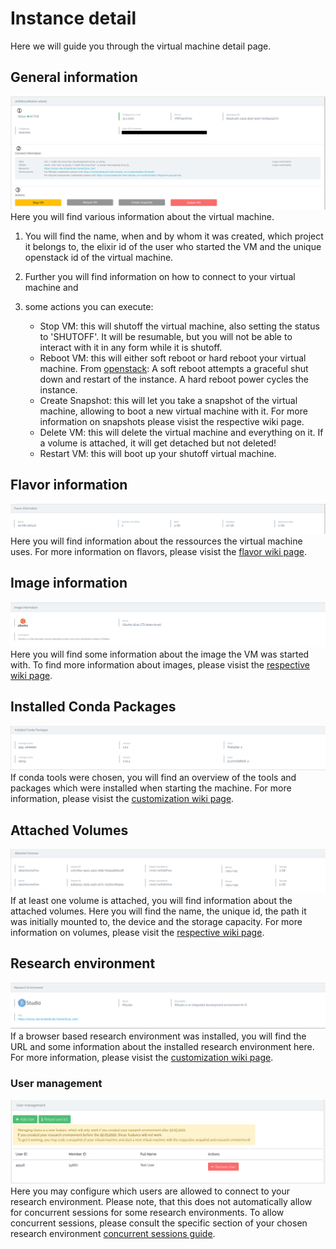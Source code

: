 # Instance detail
Here we will guide you through the virtual machine detail page.

## General information
![general](./img/instance_detail/detail_general.png)
Here you will find various information about the virtual machine.  

1. You will find the name, when and by whom it was created, which project it belongs to, the elixir id of the user who 
started the VM and the unique openstack id of the virtual machine.  

2. Further you will find information on how to connect to your virtual machine and  

3. some actions you can execute:  
    * Stop VM: this will shutoff the virtual machine, also setting the status to 'SHUTOFF'. It will be resumable, 
    but you will not be able to interact with it in any form while it is shutoff.  
    * Reboot VM: this will either soft reboot or hard reboot your virtual machine. From 
    [openstack](https://docs.openstack.org/mitaka/user-guide/cli_reboot_an_instance.html): A soft reboot attempts a 
    graceful shut down and restart of the instance. A hard reboot power cycles the instance.  
    * Create Snapshot: this will let you take a snapshot of the virtual machine, allowing to boot a new virtual 
    machine with it. For more information on snapshots please visist the respective wiki page.  
    * Delete VM: this will delete the virtual machine and everything on it. If a volume is attached, it will 
    get detached but not deleted!  
    * Restart VM: this will boot up your shutoff virtual machine.  
## Flavor information
![flavor](./img/instance_detail/detail_flavor.png)
Here you will find information about the ressources the virtual machine uses. For more information on flavors, 
please visist the [flavor wiki page](../Concept/flavors.md).
## Image information
![image](./img/instance_detail/detail_image.png)
Here you will find some information about the image the VM was started with. To find more information about images, 
please visist the [respective wiki page](./snapshots.md).
## Installed Conda Packages
![conda](./img/instance_detail/detail_conda.png)
If conda tools were chosen, you will find an overview of the tools and packages which were installed when starting the 
machine. For more information, please visist the [customization wiki page](./customization.md#conda).
## Attached Volumes
![volumes](./img/instance_detail/detail_volume.png)
If at least one volume is attached, you will find information about the attached volumes. Here you will find the name, 
the unique id, the path it was initially mounted to, the device and the storage capacity. For more information on volumes, 
please visit the [respective wiki page](./volumes.md).
## Research environment
![resenv](./img/instance_detail/detail_resenv.png)
If a browser based research environment was installed, you will find the URL and some information about the installed 
research environment here. For more information, please visist the [customization wiki page](./customization.md#research-environments).
### User management
![user_management](./img/instance_detail/user_management.png)
Here you may configure which users are allowed to connect to your research environment. Please note, that this does not
automatically allow for concurrent sessions for some research environments. To allow concurrent sessions, please consult
the specific section of your chosen research environment [concurrent sessions guide](./customization.md#research-environments).

